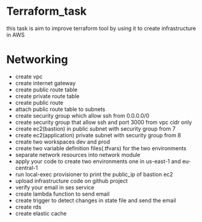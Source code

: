 # Terraform_task

this task is aim to improve terraform tool by using it to create infrastructure in AWS  


# Networking
- create vpc
- create internet gateway
- create public route table
- create private route table
- create public route
- attach public route table to subnets 
- create security group which allow ssh from 0.0.0.0/0
- create security group that allow ssh and port 3000 from vpc cidr only
- create ec2(bastion) in public subnet with security group from 7
- create ec2(application) private subnet with security group from 8
- create two workspaces dev and prod
- create two variable definition files(.tfvars) for the two environments
- separate network resources into network module
- apply your code to create two environments one in us-east-1 and eu-central-1
- run local-exec provisioner to print the public_ip of bastion ec2
- upload infrastructure code on github project
- verify your email in ses service
- create lambda function to send email
- create trigger to detect changes in state file and send the email
- create rds
- create elastic cache
